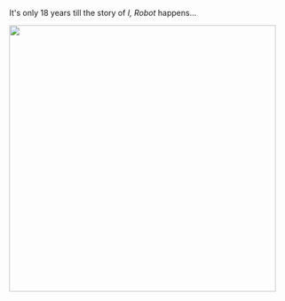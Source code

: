 It's only 18 years till the story of *I, Robot* happens...

<img class="img-responsive center-block" src="https://raw.githubusercontent.com/joshua19881228/my_blogs/master/Life_Discovery/Little_Things/figures/IRobot.jpg" alt="" width="480"/>